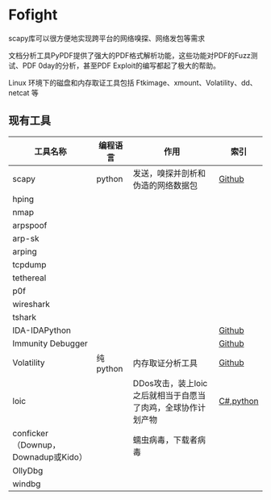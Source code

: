 # Fofight

scapy库可以很方便地实现跨平台的网络嗅探、网络发包等需求

文档分析工具PyPDF提供了强大的PDF格式解析功能，这些功能对PDF的Fuzz测试、PDF 0day的分析，甚至PDF Exploit的编写都起了极大的帮助。

 Linux 环境下的磁盘和内存取证工具包括 Ftkimage、xmount、Volatility、dd、netcat 等


## 现有工具
|工具名称|编程语言|作用|索引
|-------|-------|---|---|
|scapy|python|发送，嗅探并剖析和伪造的网络数据包|[Github](https://github.com/secdev/scapy/)|
|hping||||
|nmap||||
|arpspoof||||
|arp-sk||||
|arping||||
|tcpdump||||
|tethereal||||
|p0f||||
|wireshark||||
|tshark||||
|IDA-IDAPython|||[Github](https://github.com/search?utf8=%E2%9C%93&q=idapython&type=)|
|Immunity Debugger|||[Github](https://github.com/kbandla/ImmunityDebugger)|
|Volatility|纯python|内存取证分析工具|[Github](https://github.com/volatilityfoundation/volatility)|
|loic||DDos攻击，装上loic之后就相当于自愿当了肉鸡，全球协作计划产物|[C#](https://github.com/NewEraCracker/LOIC),[python](https://github.com/SlamDunkn/LOIC_Python)|
|conficker（Downup，Downadup或Kido）||蠕虫病毒，下载者病毒||
|OllyDbg|||||
|windbg|||||
